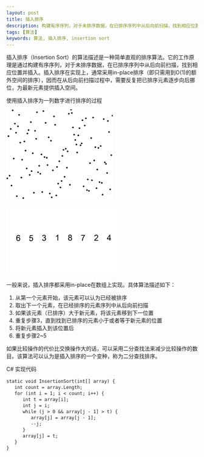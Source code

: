```yaml
---
layout: post
title: 插入排序
description: 构建有序序列，对于未排序数据，在已排序序列中从后向前扫描，找到相应位置并插入
tags: [算法]
keywords: 算法, 插入排序, insertion sort
---
```


插入排序（Insertion Sort）的算法描述是一种简单直观的排序算法。它的工作原理是通过构建有序序列，对于未排序数据，在已排序序列中从后向前扫描，找到相应位置并插入。插入排序在实现上，通常采用in-place排序（即只需用到O(1)的额外空间的排序），因而在从后向前扫描过程中，需要反复把已排序元素逐步向后挪位，为最新元素提供插入空间。

使用插入排序为一列数字进行排序的过程

![使用插入排序为一列数字进行排序的过程](/assets/post-images/insertion_sort_animation.gif)

![使用插入排序为一列数字进行排序的过程](/assets/post-images/insertion-sort-example-300px.gif)

一般来说，插入排序都采用in-place在数组上实现。具体算法描述如下：

1. 从第一个元素开始，该元素可以认为已经被排序
2. 取出下一个元素，在已经排序的元素序列中从后向前扫描
3. 如果该元素（已排序）大于新元素，将该元素移到下一位置
4. 重复步骤3，直到找到已排序的元素小于或者等于新元素的位置
5. 将新元素插入到该位置后
6. 重复步骤2~5

如果比较操作的代价比交换操作大的话，可以采用二分查找法来减少比较操作的数目。该算法可以认为是插入排序的一个变种，称为二分查找排序。

C# 实现代码

    static void InsertionSort(int[] array) {
       int count = array.Length;
       for (int i = 1; i < count; i++) {
          int t = array[i];
          int j = i;
          while (j > 0 && array[j - 1] > t) {
             array[j] = array[j - 1];
             --j;
          }
          array[j] = t;
       }
    }